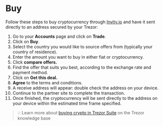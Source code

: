 # Buy

Follow these steps to buy cryptocurrency through [Invity.io](https://invity.io/) and have it sent directly to an address secured by your Trezor:

1. Go to your **Accounts** page and click on **Trade**.
2. Click on **Buy**.
3. Select the country you would like to source offers from (typically your country of residence).
4. Enter the amount you want to buy in either fiat or cryptocurrency.
5. Click **compare offers.**
6. Find the offer that suits you best, according to the exchange rate and payment method.
7. Click on **Get this deal.**
8. **Agree** to the terms and conditions.
9. A receive address will appear: double check the address on your device.
10. Continue to the partner site to complete the transaction.
11. Once finished, the cryptocurrency will be sent directly to the address on your device within the estimated time frame specified.

> 💡 Learn more about [buying crypto in Trezor Suite](https://trezor.io/guides/sending-receiving-staking-funds/trading-crypto-in-trezor-suite/buy-crypto-in-trezor-suite) on the Trezor knowledge base

